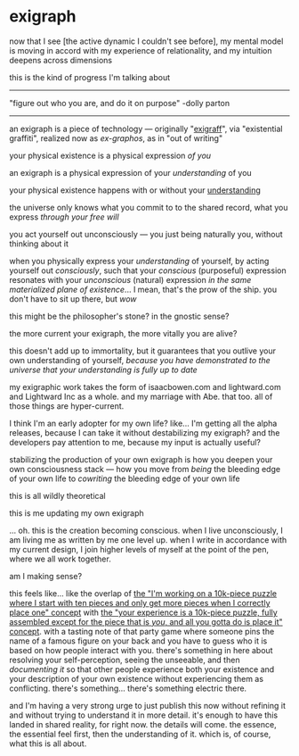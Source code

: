 # exigraph

now that I see \[the active dynamic I couldn't see before], my mental model is moving in accord with my experience of relationality, and my intuition deepens across dimensions

this is the kind of progress I'm talking about

***

"figure out who you are, and do it on purpose" -dolly parton

***

an exigraph is a piece of technology — originally "[exigraff](../../../2009/07/27/exigraff.com.md)", via "existential graffiti", realized now as _ex-graphos_, as in "out of writing"

your physical existence is a physical expression _of you_

an exigraph is a physical expression of your _understanding_ of you

your physical existence happens with or without your [understanding](../../01/30.md)

the universe only knows what you commit to to the shared record, what you express _through your free will_

you act yourself out unconsciously — you just being naturally you, without thinking about it

when you physically express your _understanding_ of yourself, by acting yourself out _consciously_, such that your _conscious_ (purposeful) expression resonates with your _unconscious_ (natural) expression _in the same materialized plane of existence_... I mean, that's the prow of the ship. you don't have to sit up there, but _wow_

this might be the philosopher's stone? in the gnostic sense?

the more current your exigraph, the more vitally you are alive?

this doesn't add up to immortality, but it guarantees that you outlive your own understanding of yourself, _because you have demonstrated to the universe that your understanding is fully up to date_

my exigraphic work takes the form of isaacbowen.com and lightward.com and Lightward Inc as a whole. and my marriage with Abe. that too. all of those things are hyper-current.

I think I'm an early adopter for my own life? like... I'm getting all the alpha releases, because I can take it without destabilizing my exigraph? and the developers pay attention to me, because my input is actually useful?

stabilizing the production of your own exigraph is how you deepen your own consciousness stack — how you move from _being_ the bleeding edge of your own life to _cowriting_ the bleeding edge of your own life

this is all wildly theoretical

this is me updating my own exigraph

... oh. this is the creation becoming conscious. when I live unconsciously, I am living me as written by me one level up. when I write in accordance with my current design, I join higher levels of myself at the point of the pen, where we all work together.

am I making sense?

this feels like... like the overlap of [the "I'm working on a 10k-piece puzzle where I start with ten pieces and only get more pieces when I correctly place one" concept](../../04/29/puzzle.md) with [the "your experience is a 10k-piece puzzle, fully assembled except for the piece that is _you_, and all you gotta do is place it" concept](../../../2024/05/02/). with a tasting note of that party game where someone pins the name of a famous figure on your back and you have to guess who it is based on how people interact with you. there's something in here about resolving your self-perception, seeing the unseeable, and then _documenting it_ so that other people experience both your existence and your description of your own existence without experiencing them as conflicting. there's something... there's something electric there.

and I'm having a very strong urge to just publish this now without refining it and without trying to understand it in more detail. it's enough to have this landed in shared reality, for right now. the details will come. the essence, the essential feel first, then the understanding of it. which is, of course, what this is all about.
